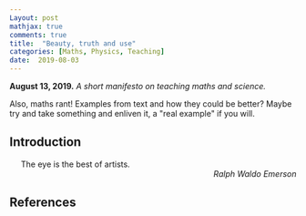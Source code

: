 ```yaml
---
Layout: post
mathjax: true
comments: true
title:  "Beauty, truth and use"
categories: [Maths, Physics, Teaching]
date:  2019-08-03
---
```


**August 13, 2019.** *A short manifesto on teaching maths and
  science.*

Also,
maths rant! Examples from text and how they could be better? Maybe try
and take something and enliven it, a "real example" if you will.

## Introduction

<span style="padding-left: 20px; display:block">
The eye is the best of artists.
</span>

<div style="text-align: right"><i> Ralph Waldo Emerson</i> </div>

## References
